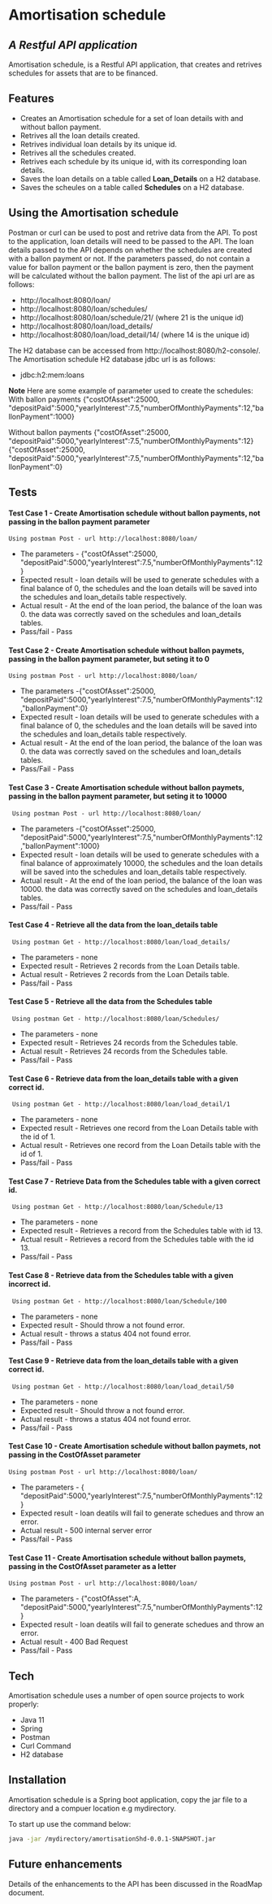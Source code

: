 # Amortisation schedule
## _A Restful API application_


Amortisation schedule, is a Restful API application, that creates and retrives schedules for assets that are to be financed.


## Features

- Creates an Amortisation schedule for a set of loan details with and without ballon payment.
- Retrives all the loan details created.
- Retrives individual loan details by its unique id.
- Retrives all the schedules created.
- Retrives each schedule by its unique id, with its corresponding loan details.
- Saves the loan details on a table called **Loan_Details** on a H2 database.
- Saves the scheules on a table called **Schedules** on a H2 database.

## Using the Amortisation schedule

Postman or curl can be used to post and retrive data from the API. To post to the application, loan details will need to be passed to the API.
The loan details passed to the API depends on whether the schedules are created with a ballon payment or not. If the parameters passed, 
do not contain a value for ballon payment or the ballon payment is zero, then the payment will be calculated without the ballon payment. 
The list of the api url are as follows:

- http://localhost:8080/loan/
- http://localhost:8080/loan/schedules/
- http://localhost:8080/loan/schedule/21/  (where 21 is the unique id)
- http://localhost:8080/loan/load_details/
- http://localhost:8080/loan/load_detail/14/ (where 14 is the unique id)

The H2 database can be accessed from http://localhost:8080/h2-console/. The Amortisation schedule H2 database jdbc url is as follows:
- jdbc:h2:mem:loans

**Note**
Here are some example of parameter used to create the schedules:
With ballon payments
{"costOfAsset":25000, "depositPaid":5000,"yearlyInterest":7.5,"numberOfMonthlyPayments":12,"ballonPayment":1000}

Without ballon payments
{"costOfAsset":25000, "depositPaid":5000,"yearlyInterest":7.5,"numberOfMonthlyPayments":12}
{"costOfAsset":25000, "depositPaid":5000,"yearlyInterest":7.5,"numberOfMonthlyPayments":12,"ballonPayment":0}

## Tests

#### Test Case 1 - Create Amortisation schedule without ballon payments, not passing in the ballon payment parameter
    Using postman Post - url http://localhost:8080/loan/  
   - The parameters - {"costOfAsset":25000, "depositPaid":5000,"yearlyInterest":7.5,"numberOfMonthlyPayments":12}
   - Expected result - loan details will be used to generate schedules with a final balance of 0, the schedules and the loan 
     details will be saved into the schedules and loan_details table respectively.
   - Actual result - At the end of the loan period, the balance of the loan was 0. the data was correctly saved on the schedules and loan_details tables.
   - Pass/fail - Pass

#### Test Case 2 -  Create Amortisation schedule without ballon paymets, passing in the ballon payment parameter, but seting it to 0
    Using postman Post - url http://localhost:8080/loan/ 
   - The parameters -{"costOfAsset":25000, "depositPaid":5000,"yearlyInterest":7.5,"numberOfMonthlyPayments":12,"ballonPayment":0}
   - Expected result - loan details will be used to generate schedules with a final balance of 0, the schedules and the loan 
     details will be saved into the schedules and loan_details table respectively.
   - Actual result - At the end of the loan period, the balance of the loan was 0. the data was correctly saved on the schedules and loan_details tables.
   - Pass/Fail - Pass

#### Test Case 3 -  Create Amortisation schedule without ballon paymets, passing in the ballon payment parameter, but seting it to 10000
     Using postman Post - url http://localhost:8080/loan/ 
   - The parameters -{"costOfAsset":25000, "depositPaid":5000,"yearlyInterest":7.5,"numberOfMonthlyPayments":12,"ballonPayment":1000}
   - Expected result - loan details will be used to generate schedules with a final balance of approximately 10000, the schedules and the loan 
     details will be saved into the schedules and loan_details table respectively.
   - Actual result - At the end of the loan period, the balance of the loan was 10000. the data was correctly saved on the schedules and loan_details tables.
   - Pass/fail - Pass
   
#### Test Case 4 -  Retrieve all the data from the loan_details table
     Using postman Get - http://localhost:8080/loan/load_details/ 
   - The parameters - none
   - Expected result - Retrieves 2 records from the Loan Details table.
   - Actual result - Retrieves 2 records from the Loan Details table.
   - Pass/fail - Pass
   
#### Test Case 5 -  Retrieve all the data from the Schedules table
     Using postman Get - http://localhost:8080/loan/Schedules/ 
   - The parameters - none
   - Expected result - Retrieves 24 records from the Schedules table.
   - Actual result - Retrieves 24 records from the Schedules table.
   - Pass/fail - Pass
   
 #### Test Case 6 -  Retrieve data from the loan_details table with a given correct id.
     Using postman Get - http://localhost:8080/loan/load_detail/1 
   - The parameters - none
   - Expected result - Retrieves one record from the Loan Details table with the id of 1.
   - Actual result - Retrieves one record from the Loan Details table with the id of 1.
   - Pass/fail - Pass
   
#### Test Case 7 -  Retrieve Data from the Schedules table with a given correct id.
     Using postman Get - http://localhost:8080/loan/Schedule/13 
   - The parameters - none
   - Expected result - Retrieves a record from the Schedules table with id 13.
   - Actual result - Retrieves a record from the Schedules table with the id 13.
   - Pass/fail - Pass

#### Test Case 8 -  Retrieve data from the Schedules table with a given incorrect id.
     Using postman Get - http://localhost:8080/loan/Schedule/100 
   - The parameters - none
   - Expected result - Should throw a not found error.
   - Actual result - throws a status 404 not found error.
   - Pass/fail - Pass
   
#### Test Case 9 -  Retrieve data from the loan_details table with a given correct id.
     Using postman Get - http://localhost:8080/loan/load_detail/50 
   - The parameters - none
   - Expected result - Should throw a not found error.
   - Actual result - throws a status 404 not found error.
   - Pass/fail - Pass
   
  #### Test Case 10 - Create Amortisation schedule without ballon paymets, not passing in the CostOfAsset parameter
    Using postman Post - url http://localhost:8080/loan/  
   - The parameters - { "depositPaid":5000,"yearlyInterest":7.5,"numberOfMonthlyPayments":12}
   - Expected result - loan deatils will fail to generate schedues and throw an error. 
   - Actual result - 500 internal server error
   - Pass/fail - Pass 
   
  #### Test Case 11 - Create Amortisation schedule without ballon paymets, passing in the CostOfAsset parameter as a letter
    Using postman Post - url http://localhost:8080/loan/  
   - The parameters - {"costOfAsset":A, "depositPaid":5000,"yearlyInterest":7.5,"numberOfMonthlyPayments":12}
   - Expected result - loan deatils will fail to generate schedues and throw an error. 
   - Actual result - 400 Bad Request
   - Pass/fail - Pass 
   

## Tech

Amortisation schedule uses a number of open source projects to work properly:

- Java 11
- Spring 
- Postman
- Curl Command
- H2 database

## Installation
Amortisation schedule is a Spring boot application, copy the jar file to  a directory and a compuer location e.g mydirectory. 

To start up use the command below:
```sh
java -jar /mydirectory/amortisationShd-0.0.1-SNAPSHOT.jar
```

## Future enhancements
Details of the enhancements to the API has been discussed in the RoadMap document.

